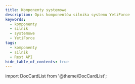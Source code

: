 ```yaml
---
title: Komponenty systemowe
description: Opis komponentów silnika systemu YetiForce
keywords:
  - komponenty
  - silnik
  - systemowe
  - YetiForce
tags:
  - komponenty
  - silnik
  - Rest API
hide_table_of_contents: true
---
```


import DocCardList from '@theme/DocCardList';

<DocCardList />

